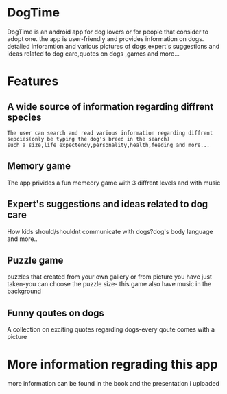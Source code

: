 # DogTime 
DogTime is an android app for dog lovers or for people that consider to adopt one.
the app is user-friendly and provides  information on dogs.
detalied inforamtion and various pictures of dogs,expert's suggestions and ideas related to dog care,quotes on dogs ,games and more...

# Features
## A wide source of information regarding diffrent species
    The user can search and read various information regarding diffrent sepcies(only be typing the dog's breed in the search) 
    such a size,life expectency,personality,health,feeding and more...
## Memory game
   The app privides a fun memeory game with 3 diffrent levels and with music
## Expert's suggestions and ideas related to dog care
   How kids should/shouldnt communicate with dogs?dog's body language and more..
## Puzzle game
   puzzles that created from your own gallery or from picture you have just taken-you can choose the puzzle size- this game also have
   music in the background
## Funny qoutes on dogs
   A collection on exciting quotes regarding dogs-every qoute comes with a picture
   
# More information regrading this app
  more information can be found in the book and the presentation i uploaded

